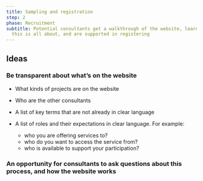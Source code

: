 ```yaml
---
title: Sampling and registration
step: 2
phase: Recruitment
subtitle: Potential consultants get a walkthrough of the website, learn what
  this is all about, and are supported in registering
---
```

## Ideas

### Be transparent about what’s on the website

* What kinds of projects are on the website
* Who are the other consultants
* A list of key terms  that are not already in clear language
* A list of roles and their expectations in clear language. For example:

  * who you are offering services to?
  * who do you want to access the service from?
  * who is available to support your participation?

### An opportunity for consultants to ask questions about this process, and how the website works

